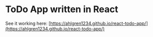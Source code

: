 # ToDo App written in React

See it working here: [https://ahlgren1234.github.io/react-todo-app/](https://ahlgren1234.github.io/react-todo-app/)

